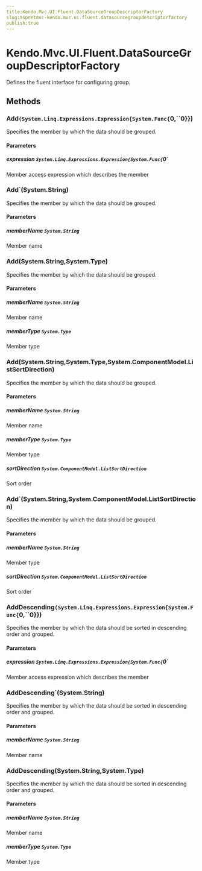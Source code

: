 ```yaml
---
title:Kendo.Mvc.UI.Fluent.DataSourceGroupDescriptorFactory
slug:aspnetmvc-kendo.mvc.ui.fluent.datasourcegroupdescriptorfactory
publish:true
---
```


# Kendo.Mvc.UI.Fluent.DataSourceGroupDescriptorFactory

Defines the fluent interface for configuring group.

## Methods

### Add`(System.Linq.Expressions.Expression{System.Func{`0,``0}})
Specifies the member by which the data should be grouped.

#### Parameters

##### expression `System.Linq.Expressions.Expression{System.Func{`0`
Member access expression which describes the member

### Add`(System.String)
Specifies the member by which the data should be grouped.

#### Parameters

##### memberName `System.String`
Member name

### Add(System.String,System.Type)
Specifies the member by which the data should be grouped.

#### Parameters

##### memberName `System.String`
Member name

##### memberType `System.Type`
Member type

### Add(System.String,System.Type,System.ComponentModel.ListSortDirection)
Specifies the member by which the data should be grouped.

#### Parameters

##### memberName `System.String`
Member name

##### memberType `System.Type`
Member type

##### sortDirection `System.ComponentModel.ListSortDirection`
Sort order

### Add`(System.String,System.ComponentModel.ListSortDirection)
Specifies the member by which the data should be grouped.

#### Parameters

##### memberName `System.String`
Member type

##### sortDirection `System.ComponentModel.ListSortDirection`
Sort order

### AddDescending`(System.Linq.Expressions.Expression{System.Func{`0,``0}})
Specifies the member by which the data should be sorted in descending order and grouped.

#### Parameters

##### expression `System.Linq.Expressions.Expression{System.Func{`0`
Member access expression which describes the member

### AddDescending`(System.String)
Specifies the member by which the data should be sorted in descending order and grouped.

#### Parameters

##### memberName `System.String`
Member name

### AddDescending(System.String,System.Type)
Specifies the member by which the data should be sorted in descending order and grouped.

#### Parameters

##### memberName `System.String`
Member name

##### memberType `System.Type`
Member type